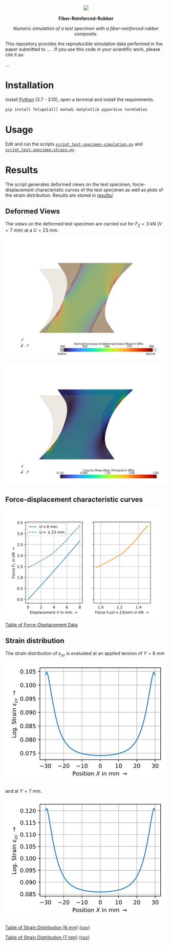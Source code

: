 <p align="center">
  <a href="https://felupe.readthedocs.io/en/latest/?badge=latest"><img src="https://user-images.githubusercontent.com/5793153/235789118-eb03eb25-2556-401d-8a0f-580f37e72f8d.png" height="40px"/></a>
  <p align="center"><b>Fiber-Reinforced-Rubber</b></p>
  <p align="center"><em>Numeric simulation of a test specimen with a fiber-reinforced rubber composite.</em></p>
</p>

This repository provides the reproducible simulation data performed in the paper submitted to ... . If you use this code in your scientific work, please cite it as:

...

# Installation
Install [Python](https://www.python.org/downloads/) (3.7 - 3.10), open a terminal and install the requirements.

```
pip install felupe[all] matadi matplotlib pypardiso termtables
```

# Usage
Edit and run the scripts [`script_test-specimen-simulation.py`](script_test-specimen-simulation.py) and [`script_test-specimen-strain.py`](script_test-specimen-strain.py).

# Results
The script generates deformed views on the test specimen, force-displacement characteristic curves of the test specimen as well as plots of the strain distribution. Results are stored in [results/](results/).

## Deformed Views

The views on the deformed test specimen are carried out for $F_Z=3$ kN ($V=7$ mm) at a $U=23$ mm.

![](results/test_specimen_deformed_fibre.png)

![](results/test_specimen_deformed_rubber.png)

## Force-displacement characteristic curves

![](results/test_specimen_forces_vs_displacement.svg)

[Table of Force-Displacement Data](results/test_specimen_forces_vs_displacement.md)

## Strain distribution

The strain distribution of $\varepsilon_{yy}$ is evaluated at an applied tension of $Y=6$ mm

![](results/LogStrainYY_V=6mm.svg)

and at $Y=7$ mm.

![](results/LogStrainYY_V=7mm.svg)

[Table of Strain Distribution (6 mm)](results/LogStrainYY_V=6mm.md) [(csv)](results/LogStrainYY_V=6mm.csv)

[Table of Strain Distribution (7 mm)](results/LogStrainYY_V=7mm.md) [(csv)](results/LogStrainYY_V=7mm.csv)

